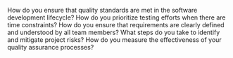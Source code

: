How do you ensure that quality standards are met in the software development lifecycle?
How do you prioritize testing efforts when there are time constraints?
How do you ensure that requirements are clearly defined and understood by all team members?
What steps do you take to identify and mitigate project risks?
How do you measure the effectiveness of your quality assurance processes?
